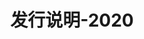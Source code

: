 ﻿---
title: 发行说明-2020
type: docs
weight: 10
url: /zh/net/release-notes-2020/
description: Aspose.3D的发行说明2020年发行。
---

